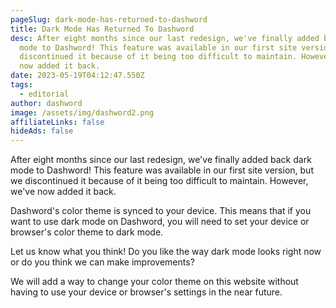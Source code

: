 ```yaml
---
pageSlug: dark-mode-has-returned-to-dashword
title: Dark Mode Has Returned To Dashword
desc: After eight months since our last redesign, we've finally added back dark
  mode to Dashword! This feature was available in our first site version, but we
  discontinued it because of it being too difficult to maintain. However, we've
  now added it back.
date: 2023-05-19T04:12:47.550Z
tags:
  - editorial
author: dashword
image: /assets/img/dashword2.png
affiliateLinks: false
hideAds: false
---
```

After eight months since our last redesign, we've finally added back dark mode to Dashword! This feature was available in our first site version, but we discontinued it because of it being too difficult to maintain. However, we've now added it back.

Dashword's color theme is synced to your device. This means that if you want to use dark mode on Dashword, you will need to set your device or browser's color theme to dark mode.

Let us know what you think! Do you like the way dark mode looks right now or do you think we can make improvements?

We will add a way to change your color theme on this website without having to use your device or browser's settings in the near future.